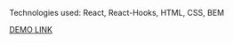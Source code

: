 Technologies used: React, React-Hooks, HTML, CSS, BEM

[DEMO LINK](https://Dmytrit.github.io/react_portfolio/)
